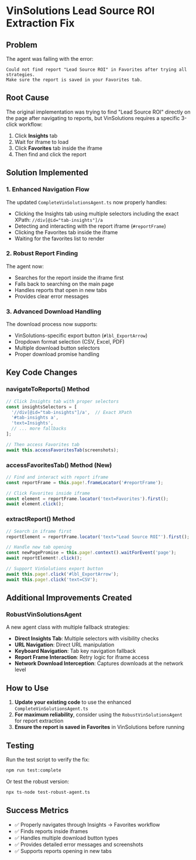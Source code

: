 # VinSolutions Lead Source ROI Extraction Fix

## Problem
The agent was failing with the error:
```
Could not find report "Lead Source ROI" in Favorites after trying all strategies. 
Make sure the report is saved in your Favorites tab.
```

## Root Cause
The original implementation was trying to find "Lead Source ROI" directly on the page after navigating to reports, but VinSolutions requires a specific 3-click workflow:
1. Click **Insights** tab
2. Wait for iframe to load
3. Click **Favorites** tab inside the iframe
4. Then find and click the report

## Solution Implemented

### 1. Enhanced Navigation Flow
The updated `CompleteVinSolutionsAgent.ts` now properly handles:
- Clicking the Insights tab using multiple selectors including the exact XPath: `//div[@id="tab-insights"]/a`
- Detecting and interacting with the report iframe (`#reportFrame`)
- Clicking the Favorites tab inside the iframe
- Waiting for the favorites list to render

### 2. Robust Report Finding
The agent now:
- Searches for the report inside the iframe first
- Falls back to searching on the main page
- Handles reports that open in new tabs
- Provides clear error messages

### 3. Advanced Download Handling
The download process now supports:
- VinSolutions-specific export button (`#lbl_ExportArrow`)
- Dropdown format selection (CSV, Excel, PDF)
- Multiple download button selectors
- Proper download promise handling

## Key Code Changes

### navigateToReports() Method
```typescript
// Click Insights tab with proper selectors
const insightsSelectors = [
  '//div[@id="tab-insights"]/a',  // Exact XPath
  '#tab-insights a',
  'text=Insights',
  // ... more fallbacks
];

// Then access Favorites tab
await this.accessFavoritesTab(screenshots);
```

### accessFavoritesTab() Method (New)
```typescript
// Find and interact with report iframe
const reportFrame = this.page!.frameLocator('#reportFrame');

// Click Favorites inside iframe
const element = reportFrame.locator('text=Favorites').first();
await element.click();
```

### extractReport() Method
```typescript
// Search in iframe first
reportElement = reportFrame.locator('text="Lead Source ROI"').first();

// Handle new tab opening
const newPagePromise = this.page!.context().waitForEvent('page');
await reportElement!.click();

// Support VinSolutions export button
await this.page!.click('#lbl_ExportArrow');
await this.page!.click('text=CSV');
```

## Additional Improvements Created

### RobustVinSolutionsAgent
A new agent class with multiple fallback strategies:
- **Direct Insights Tab**: Multiple selectors with visibility checks
- **URL Navigation**: Direct URL manipulation
- **Keyboard Navigation**: Tab key navigation fallback
- **Report Frame Interaction**: Retry logic for iframe access
- **Network Download Interception**: Captures downloads at the network level

## How to Use

1. **Update your existing code** to use the enhanced `CompleteVinSolutionsAgent.ts`
2. **For maximum reliability**, consider using the `RobustVinSolutionsAgent` for report extraction
3. **Ensure the report is saved in Favorites** in VinSolutions before running

## Testing
Run the test script to verify the fix:
```bash
npm run test:complete
```

Or test the robust version:
```bash
npx ts-node test-robust-agent.ts
```

## Success Metrics
- ✅ Properly navigates through Insights → Favorites workflow
- ✅ Finds reports inside iframes
- ✅ Handles multiple download button types
- ✅ Provides detailed error messages and screenshots
- ✅ Supports reports opening in new tabs